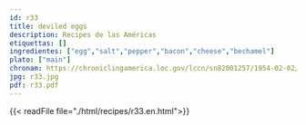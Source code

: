 ```yaml
---
id: r33
title: deviled eggs
description: Recipes de las Américas
etiquettas: []
ingredientes: ["egg","salt","pepper","bacon","cheese","bechamel"]
plato: ["main"]
chronam: https://chroniclingamerica.loc.gov/lccn/sn82001257/1954-02-02/ed-1/seq-4/
jpg: r33.jpg
pdf: r33.pdf
---
```


{{< readFile file="./html/recipes/r33.en.html">}}